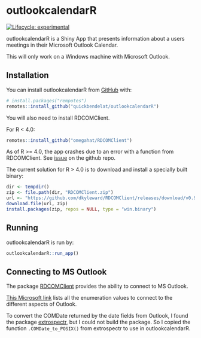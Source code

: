 
<!-- README.md is generated from README.Rmd. Please edit that file -->

# outlookcalendarR

<!-- badges: start -->

[![Lifecycle:
experimental](https://img.shields.io/badge/lifecycle-experimental-orange.svg)](https://www.tidyverse.org/lifecycle/#experimental)
<!-- badges: end -->

outlookcalendarR is a Shiny App that presents information about a users
meetings in their Microsoft Outlook Calendar.

This will only work on a Windows machine with Microsoft Outlook.

## Installation

You can install outlookcalendarR from [GitHub](https://github.com/)
with:

``` r
# install.packages("rempotes")
remotes::install_github("quickbendelat/outlookcalendarR")
```

You will also need to install RDCOMClient.

For R \< 4.0:

``` r
remotes::install_github("omegahat/RDCOMClient")
```

As of R \>= 4.0, the app crashes due to an error with a function from
RDCOMClient. See
[issue](https://github.com/omegahat/RDCOMClient/issues/24) on the github
repo.

The current solution for R \> 4.0 is to download and install a specially
built binary:

``` r
dir <- tempdir()
zip <- file.path(dir, "RDCOMClient.zip")
url <- "https://github.com/dkyleward/RDCOMClient/releases/download/v0.94/RDCOMClient_binary.zip"
download.file(url, zip)
install.packages(zip, repos = NULL, type = "win.binary")
```

## Running

outlookcalendarR is run by:

``` r
outlookcalendarR::run_app()
```

## Connecting to MS Outlook

The package [RDCOMClient](https://github.com/omegahat/RDCOMClient)
provides the ability to connect to MS Outlook.

[This Microsoft
link](https://docs.microsoft.com/en-us/office/vba/api/outlook.oldefaultfolders)
lists all the enumeration values to connect to the different aspects of
Outlook.

To convert the COMDate returned by the date fields from Outlook, I found
the package [extrospectr](https://github.com/aecoleman/extrospectr/),
but I could not build the package. So I copied the function
`.COMDate_to_POSIX()` from extrospectr to use in outlookcalendarR.
